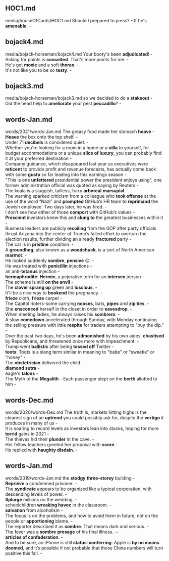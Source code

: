 ## HOC1.md ## 
media/houseOfCards/HOC1.md
Should I prepared to press? - If he's **amenable**. -  

## bojack4.md ## 
media/bojack-horseman/bojack4.md
Your booty's been **adjudicated**! -  
Asking for points is **conceited**. That's more points for me. -  
He's got **moxie** and a soft **thorax**. -  
It's not like you to be so **testy**. -  

## bojack3.md ## 
media/bojack-horseman/bojack3.md
so we decided to do a **stakeout** -  
Did the head help to **ameliorate** your pest **peccadillo**? -  

## words-Jan.md ## 
words/2021/words-Jan.md
The greasy food made her stomach **heave** -  
**Heave** the box onto the top shelf. -  
Under 71 **decibels** is considered quiet. -  
Whether you're looking for a room in a home or a **villa** to yourself, for budget accommodations or a unique **slice of luxury**, you can probably find it at your preferred destination -  
Company guidance, which disappeared last year as executives were **reticent** to provide profit and revenue forecasts, has actually come back with some **gusto** so far leading into this earnings season -  
"This is one **unfettered** presidential power the president enjoys using", one former administration official was quoted as saying by Reuters -  
The koala is a sluggish, tailless, furry **arboreal** **marsupial** -  
The warning sparked criticism from a colleague who **took offense** at the use of the word “Nazi” and **prompted** GitHub’s HR team to **reprimand** the Jewish employee. Two days later, he was fired. -  
I don’t see how either of those **comport** with GitHub’s values -  
**Prescient** investors knew this and **clung to** the greatest businesses within it -  
Business leaders are publicly **recoiling** from the GOP after party officials thrust Arizona into the center of Trump’s failed effort to overturn the election results, further dividing an already **fractured** party -  
The car is in **pristine** condition. -  
A **groundhog**, also known as a **woodchuck**, is a sort of North American **marmot**. -  
He looked suddenly **sombre**, **pensive** 😔. -   
He was treated with **penicillin** injections -  
an anti-**tetanus** injection -  
**hermaphrodite**: **Hermie**, a pejorative term for an **intersex** person -  
The scheme is still **on the anvil** -   
The **clover** **sprang up** green and **luscious**. -  
It'll be a nice way to **bookend** the pregnancy. -  
**frieze** cloth, **frieze** carpet -  
The Capitol rioters-some carrying **nooses**, bats, **pipes** and **zip ties**. -   
She **ensconced** herself in the closet in order to **eavesdrop**. -  
When meeting ladies, he always raises his **sombrero**. -  
A slow **comedown** accelerated through Sunday, with Monday continuing the selling pressure with little **respite** for traders attempting to “buy the dip.” -  
Over the past two days, he's been **admonished** by his own aides, **chastised** by Republicans, and threatened once more with impeachment. -  
Trump went **ballistic** after being **tossed off** Twitter -  
**toots**: Toots is a slang term similar in meaning to "babe" or "sweetie" or "honey" -  
The **obstetrician** delivered the child -  
**diamond sutra** -  
eagle's **talons** -  
The Myth of the **Megalith** - 
Each passenger slept on the **berth** allotted to him -   

## words-Dec.md ## 
words/2020/words-Dec.md
The truth is, markets hitting highs is the clearest sign of an **uptrend** you could possibly ask for, despite the **vertigo** it produces in many of us -  
It is soaring to record levels as investors lean into stocks, hoping for more **torrid** gains in 2021 -  
The thieves hid their **plunder** in the cave. -   
Her fellow teachers greeted her proposal with **scorn** -  
He replied with **haughty** **disdain**. -  

## words-Jan.md ## 
words/2019/words-Jan.md
the **stodgy** **three-storey** building -  
**Reprieve** a condemned prisoner. -  
The **syndicate** appears to be organized like a typical corporation, with descending levels of power. -  
**Splurge** millions on the wedding. -  
schoolchildren **wreaking havoc** in the classroom. -  
**salvation** from alcoholism -  
The focus is on the problems, and how to avoid them in future, not on the people or **apportioning** blame. -  
The reporter described it as **sombre**. That means dark and serious. -  
The fever was a **sombre** **presage** of his final illness. --  
**articles of confederation**. -  
And to be sure, an iPhone is still **status-conferring**: Apple is **by no means** **doomed**, and it’s possible if not probable that those China numbers will turn positive this fall. -  
